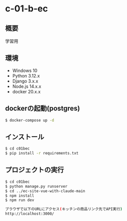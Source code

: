 <!-- djangoのREADME -->
# c-01-b-ec

## 概要
学習用

## 環境
- Windows 10
- Python 3.12.x
- Django 3.x.x
- Node.js 14.x.x
- docker 20.x.x

## dockerの起動(postgres)
```bash
$ docker-compose up -d
```

## インストール
```bash
$ cd c01bec
$ pip install -r requirements.txt
```

## プロジェクトの実行
```bash
$ cd c01bec
$ python manage.py runserver
$ cd ../ec-site-vue-with-claude-main
$ npm install
$ npm run dev

ブラウザで以下のURLにアクセス(キッチンの商品リンク先でAPI実行)
http://localhost:3000/
```
